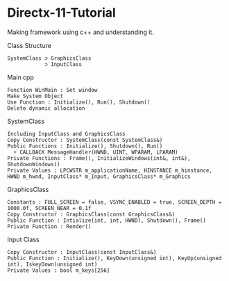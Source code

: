 # Directx-11-Tutorial
Making framework using c++ and understanding it.

Class Structure
    
    SystemClass ⊃ GraphicsClass
                ⊃ InputClass

Main cpp

    Function WinMain : Set window
    Make System Object
    Use Function : Initialize(), Run(), Shutdown()
    Delete dynamic allocation

SystemClass

    Including InputClass and GraphicsClass
    Copy Constructor : SystemClass(const SystemClass&)
    Public Functions : Initialize(), Shutdown(), Run()
      + CALLBACK MessageHandler(HWND, UINT, WPARAM, LPARAM)
    Private Functions : Frame(), InitializeWindows(int&, int&), ShutdownWindows()
    Private Values : LPCWSTR m_applicationName, HINSTANCE m_hinstance, HWND m_hwnd, InputClass* m_Input, GraphicsClass* m_Graphics

GraphicsClass

    Constants : FULL_SCREEN = false, VSYNC_ENABLED = true, SCREEN_DEPTH = 1000.0f, SCREEN_NEAR = 0.1f
    Copy Constructor : GraphicsClass(const GraphicsClass&)
    Public Function : Intialize(int, int, HWND), Shutdown(), Frame()
    Private Function : Render()

Input Class

    Copy Constructor : InputClass(const InputClass&)
    Public Function : Initialize(), KeyDown(unsigned int), KeyUp(unsigned int), IskeyDown(unsigned int)
    Private Values : bool m_keys[256]
